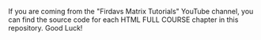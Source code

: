 If you are coming from the "Firdavs Matrix Tutorials" YouTube channel, you can find the source code for each HTML FULL COURSE chapter in this repository. Good Luck!
